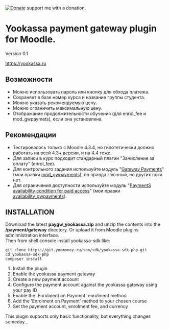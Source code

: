 [![Donate](https://img.shields.io/badge/Donate-PayPal-green.svg)](https://paypal.me/snickser) support me with a donation.

# Yookassa payment gateway plugin for Moodle.

Version 0.1

https://yookassa.ru



Возможности
------------
+ Можно использовать пароль или кнопку для обхода платежа.
+ Сохраняет в базе номер курса и название группы студента.
+ Можно указать рекомендуемую цену.
+ Можно ограничить максимальную цену.
+ Отображание продолжительности обучения (для enrol_fee и mod_gwpaymets), если она установлена.


Рекомендации
------------
+ Тестировалось только с Moodle 4.3.4, но гипотетически должно работать на всей 4.3+ версии, и на 4.4 тоже.
+ Для записи в курс подходит стандарный плагин "Зачисление за оплату" (enrol_fee).
+ Для контрольного задания используйте модуль "[Gateway Payments](https://moodle.org/plugins/mod_gwpayments)" (мои правки [mod_gwpayments](https://github.com/Snickser/moodle-mod_gwpayments/tree/dev)), он правда глючный, но других пока нет.
+ Для ограничения доступности используйте модуль "[PaymentS availability condition for paid access](https://moodle.org/plugins/availability_gwpayments)" (мои правки [availability_gwpayments](https://github.com/Snickser/moodle-availability_gwpayments/tree/dev)).


INSTALLATION
------------
Download the latest **paygw_yookassa.zip** and unzip the contents into the **/payment/gateway** directory. Or upload it from Moodle plugins adminnistration interface.<br>
Then from shell console install yookassa-sdk like:
```
git clone https://git.yoomoney.ru/scm/sdk/yookassa-sdk-php.git
cd yookassa-sdk-php
composer install
```

1. Install the plugin
2. Enable the yookassa payment gateway
3. Create a new payment account
4. Configure the payment account against the yookassa gateway using your pay ID
5. Enable the 'Enrolment on Payment' enrolment method
6. Add the 'Enrolment on Payment' method to your chosen course
7. Set the payment account, enrolment fee, and currency

This plugin supports only basic functionality, but everything changes someday...
